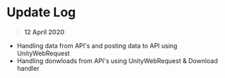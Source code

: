 # Update Log
> **12 April 2020**
* Handling data from API's and posting data to API using UnityWebRequest
* Handling donwloads from API's using UnityWebRequest & Download handler